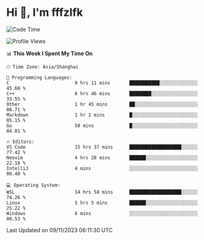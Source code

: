 # Hi 👋, I'm fffzlfk

<!--START_SECTION:waka-->
![Code Time](http://img.shields.io/badge/Code%20Time-558%20hrs%2033%20mins-blue)

![Profile Views](http://img.shields.io/badge/Profile%20Views-0-blue)

📊 **This Week I Spent My Time On** 

```text
🕑︎ Time Zone: Asia/Shanghai

💬 Programming Languages: 
C                        9 hrs 11 mins       ███████████░░░░░░░░░░░░░░   45.60 % 
C++                      6 hrs 46 mins       ████████░░░░░░░░░░░░░░░░░   33.55 % 
Other                    1 hr 45 mins        ██░░░░░░░░░░░░░░░░░░░░░░░   08.71 % 
Markdown                 1 hr 2 mins         █░░░░░░░░░░░░░░░░░░░░░░░░   05.15 % 
Go                       58 mins             █░░░░░░░░░░░░░░░░░░░░░░░░   04.81 % 

🔥 Editors: 
VS Code                  15 hrs 37 mins      ███████████████████░░░░░░   77.42 % 
Neovim                   4 hrs 28 mins       ██████░░░░░░░░░░░░░░░░░░░   22.18 % 
IntelliJ                 4 mins              ░░░░░░░░░░░░░░░░░░░░░░░░░   00.40 % 

💻 Operating System: 
WSL                      14 hrs 58 mins      ███████████████████░░░░░░   74.26 % 
Linux                    5 hrs 5 mins        ██████░░░░░░░░░░░░░░░░░░░   25.22 % 
Windows                  6 mins              ░░░░░░░░░░░░░░░░░░░░░░░░░   00.53 % 
```


 Last Updated on 09/11/2023 06:11:30 UTC
<!--END_SECTION:waka-->
